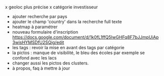 
x geoloc plus précise
x catégorie investisseur
- ajouter recherche par pays
- ajouter le champ 'country' dans la recherche full texte
- heatmap à paramétrer
- nouveau formulaire d'inscription
  https://docs.google.com/document/d/1k0fL1ffQ5IwGHFq8F7bJJmpUiAp3wisHYMSDfU2SQjg/edit
- les tags : revoir la mise en avant des tags par catégorie
- la pictos : manque de visibilité, le bleu des écoles par exemple se confond avec les lacs
- changer aussi les pictos des clusters.
- à propos, faq à mettre à jour
